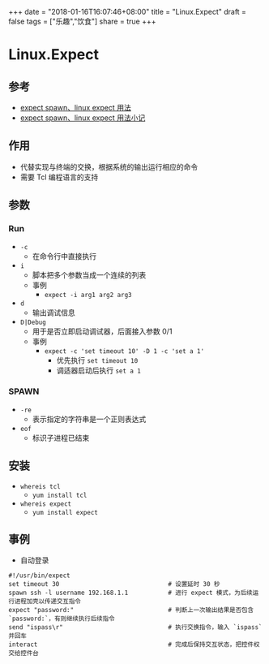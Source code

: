 +++
date = "2018-01-16T16:07:46+08:00"
title = "Linux.Expect"
draft = false
tags = ["乐趣","饮食"]
share = true
+++

# Linux.Expect

## 参考
- [expect spawn、linux expect 用法](http://blog.csdn.net/ysdaniel/article/details/7059511)
- [expect spawn、linux expect 用法小记](https://www.centos.bz/2013/07/expect-spawn-linux-expect-usage/)


## 作用
- 代替实现与终端的交换，根据系统的输出运行相应的命令
- 需要 Tcl 编程语言的支持


## 参数
### Run
- `-c`
    - 在命令行中直接执行
- `i`
    - 脚本把多个参数当成一个连续的列表
    - 事例
        - `expect -i arg1 arg2 arg3`
- `d`
    - 输出调试信息
- `D|Debug`
    - 用于是否立即启动调试器，后面接入参数 0/1
    - 事例
        - `expect -c 'set timeout 10' -D 1 -c 'set a 1'`
            - 优先执行 `set timeout 10`
            - 调适器启动后执行 `set a 1`
### SPAWN
- `-re`
    - 表示指定的字符串是一个正则表达式
- `eof`
    - 标识子进程已结束


## 安装
- `whereis tcl`
    - `yum install tcl`
- `whereis expect`
    - `yum install expect`


## 事例
- 自动登录
```
#!/usr/bin/expect 
set timeout 30                              # 设置延时 30 秒
spawn ssh -l username 192.168.1.1           # 进行 expect 模式，为后续运行进程加壳以传递交互指令
expect "password:"                          # 判断上一次输出结果是否包含 `password:`，有则继续执行后续指令
send "ispass\r"                             # 执行交换指令，输入 `ispass` 并回车
interact                                    # 完成后保持交互状态，把控件权交给控件台
```